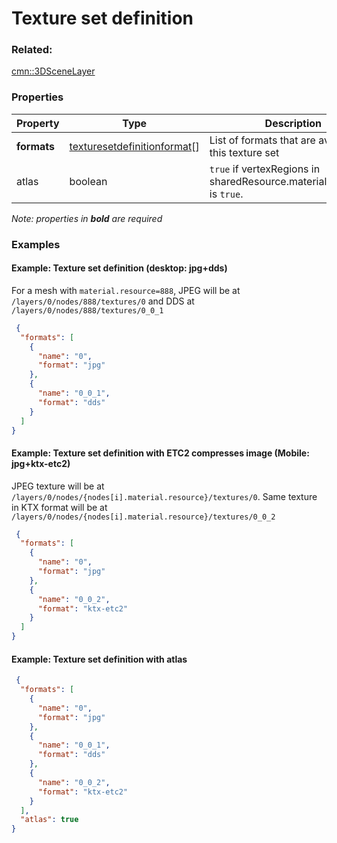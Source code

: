 # Texture set definition 



### Related:

[cmn::3DSceneLayer](3DSceneLayer.cmn.md)
### Properties

| Property | Type | Description |
| --- | --- | --- |
| **formats** | [texturesetdefinitionformat](texturesetdefinitionformat.cmn.md)[] | List of formats that are available for this texture set |
| atlas | boolean | `true` if vertexRegions in sharedResource.materialDefinitions is `true`. |

*Note: properties in **bold** are required*

### Examples 

#### Example: Texture set definition (desktop: jpg+dds) 

For a mesh with `material.resource=888`, JPEG will be at `/layers/0/nodes/888/textures/0` and DDS at `/layers/0/nodes/888/textures/0_0_1` 

```json
 {
  "formats": [
    {
      "name": "0",
      "format": "jpg"
    },
    {
      "name": "0_0_1",
      "format": "dds"
    }
  ]
} 
```

#### Example: Texture set definition with ETC2 compresses image (Mobile: jpg+ktx-etc2) 

JPEG texture will be at `/layers/0/nodes/{nodes[i].material.resource}/textures/0`. Same texture in KTX format will be at  `/layers/0/nodes/{nodes[i].material.resource}/textures/0_0_2` 

```json
 {
  "formats": [
    {
      "name": "0",
      "format": "jpg"
    },
    {
      "name": "0_0_2",
      "format": "ktx-etc2"
    }
  ]
} 
```

#### Example: Texture set definition with atlas 

```json
 {
  "formats": [
    {
      "name": "0",
      "format": "jpg"
    },
    {
      "name": "0_0_1",
      "format": "dds"
    },
    {
      "name": "0_0_2",
      "format": "ktx-etc2"
    }
  ],
  "atlas": true
} 
```

